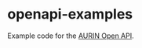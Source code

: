 # openapi-examples

Example code for the [AURIN Open API](http://docs.aurin.org.au/aurin-portal-access-registration/aurin-api/).
